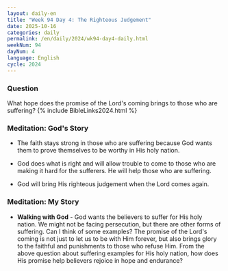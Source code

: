 ```yaml
---
layout: daily-en
title: "Week 94 Day 4: The Righteous Judgement"
date: 2025-10-16
categories: daily
permalink: /en/daily/2024/wk94-day4-daily.html
weekNum: 94
dayNum: 4
language: English
cycle: 2024
---
```


### Question     
What hope does the promise of the Lord's coming brings to those who are suffering?
{% include BibleLinks2024.html %} 

### Meditation: God's Story   
+ The faith stays strong in those who are suffering because God wants them to prove themselves to be worthy in His holy nation. 

+ God does what is right and will allow trouble to come to those who are making it hard for the sufferers. He will help those who are suffering. 

+ God will bring His righteous judgement when the Lord comes again. 

### Meditation: My Story   
+ **Walking with God** - God wants the believers to suffer for His holy nation. We might not be facing persecution, but there are other forms of suffering. Can I think of some examples? The promise of the Lord's coming is not just to let us to be with Him forever, but also brings glory to the faithful and punishments to those who refuse Him. From the above question about suffering examples for His holy nation, how does His promise help believers rejoice in hope and endurance? 
